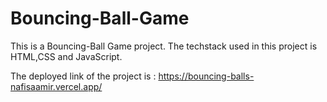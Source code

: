 # Bouncing-Ball-Game
This is a Bouncing-Ball Game project.
The techstack used in this project is HTML,CSS and JavaScript.

The deployed link of the project is : https://bouncing-balls-nafisaamir.vercel.app/
